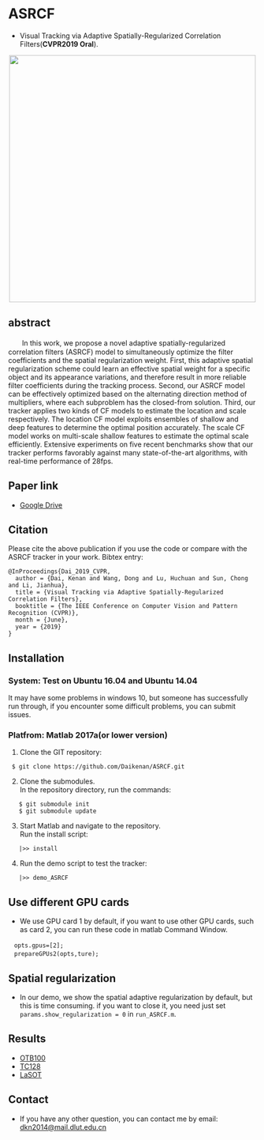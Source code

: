 # ASRCF
- Visual Tracking via Adaptive Spatially-Regularized Correlation Filters(**CVPR2019 Oral**).

<div align="center">
  <img src="https://github.com/Daikenan/ASRCF/blob/master/faceocc1.gif" width="500px" />
</div>

## abstract

　　In this work, we propose a novel adaptive spatially-regularized correlation filters (ASRCF) model to simultaneously optimize the filter coefficients and the spatial regularization weight. First, this adaptive spatial regularization scheme could learn an effective spatial weight for a specific object and its appearance variations, and therefore result in more reliable filter coefficients during the tracking process. Second, our ASRCF model can be effectively optimized based on the alternating direction method of multipliers, where each subproblem has the closed-from solution. Third, our tracker applies two kinds of CF models to estimate the location and scale respectively. The location CF model exploits ensembles of shallow and deep features to determine the optimal position accurately. The scale CF model works on multi-scale shallow features to estimate the optimal scale efficiently. Extensive experiments on five recent benchmarks show that our tracker performs favorably against many state-of-the-art algorithms, with real-time performance of 28fps.
## Paper link
- [Google Drive](https://drive.google.com/file/d/1zsUnEmXTLwXqTKytpv3dWTqEreK90_bI/view?usp=sharing)
## Citation
Please cite the above publication if you use the code or compare with the ASRCF tracker in your work. Bibtex entry:
```
@InProceedings{Dai_2019_CVPR,  
  author = {Dai, Kenan and Wang, Dong and Lu, Huchuan and Sun, Chong and Li, Jianhua},  
  title = {Visual Tracking via Adaptive Spatially-Regularized Correlation Filters},  	
  booktitle = {The IEEE Conference on Computer Vision and Pattern Recognition (CVPR)},  	
  month = {June},  
  year = {2019}  
}  
```

## Installation
### System: Test on Ubuntu 16.04 and Ubuntu 14.04
It may have some problems in windows 10, but someone has successfully run through, if you encounter some difficult problems, you can submit issues.
### Platfrom: Matlab 2017a(or lower version)

1. Clone the GIT repository:
```
 $ git clone https://github.com/Daikenan/ASRCF.git
```
2. Clone the submodules.  
   In the repository directory, run the commands:
```
   $ git submodule init  
   $ git submodule update
```
3. Start Matlab and navigate to the repository.  
   Run the install script:
```
   |>> install
```
4. Run the demo script to test the tracker:
```
   |>> demo_ASRCF
```
## Use different GPU cards
- We use GPU card 1 by default, if you want to use other GPU cards, such as card 2, you can run these code in matlab Command Window.
```
　opts.gpus=[2];
　prepareGPUs2(opts,ture);
```
## Spatial regularization
- In our demo, we show the spatial adaptive regularization by default, but this is time consuming.
if you want to close it, you need just set `params.show_regularization = 0` in `run_ASRCF.m`.

## Results
- [OTB100](https://drive.google.com/open?id=1pceA0p4C3DvfVK2-U7asPuSh9b-CJ3Hh)
- [TC128](https://drive.google.com/open?id=1ps1BKdxidSsdbck6ynWwozKoKffv9rUA)
- [LaSOT](https://drive.google.com/open?id=1R3RnRJp3vMznuXGQaHiZaZVG_pB9O65e)  

## Contact
- If you have any other question, you can contact me by email: dkn2014@mail.dlut.edu.cn
